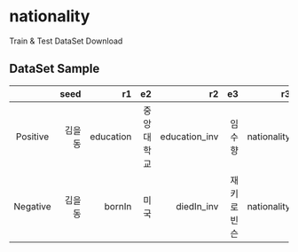 # nationality
Train & Test DataSet Download

## DataSet Sample
||seed|r1|e2|r2|e3|r3|target|
|:-----------:|------------:|------------:|------------:|------------:|------------:|------------:|------------:|
|Positive|김을동|education|중앙대학교|education_inv|임수향|nationality|대한민국
|Negative|김을동|bornIn|미국|diedIn_inv|재키 로빈슨|nationality|
